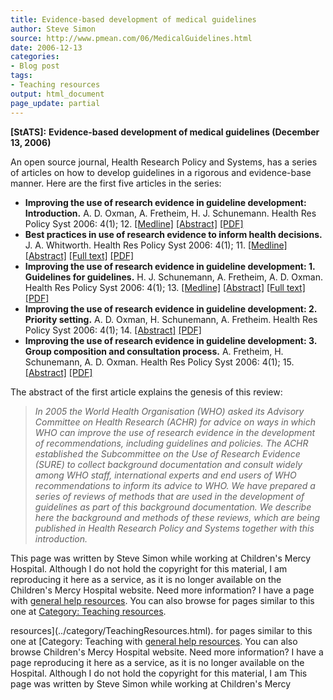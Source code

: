 ```yaml
---
title: Evidence-based development of medical guidelines
author: Steve Simon
source: http://www.pmean.com/06/MedicalGuidelines.html
date: 2006-12-13
categories:
- Blog post
tags:
- Teaching resources
output: html_document
page_update: partial
---
```

**[StATS]:** **Evidence-based development of medical
guidelines (December 13, 2006)**

An open source journal, Health Research Policy and Systems, has a series
of articles on how to develop guidelines in a rigorous and evidence-base
manner. Here are the first five articles in the series:

-   **Improving the use of research evidence in guideline development:
    Introduction.** A. D. Oxman, A. Fretheim, H. J. Schunemann. Health
    Res Policy Syst 2006: 4(1); 12.
    [\[Medline\]](http://www.ncbi.nlm.nih.gov/entrez/query.fcgi?cmd=Retrieve&db=PubMed&list_uids=17116254&dopt=Abstract)
    [\[Abstract\]](http://www.health-policy-systems.com/content/4/1/12)
    [\[PDF\]](http://www.health-policy-systems.com/content/pdf/1478-4505-4-12.pdf)
-   **Best practices in use of research evidence to inform health
    decisions.** J. A. Whitworth. Health Res Policy Syst 2006: 4(1); 11.
    [\[Medline\]](http://www.ncbi.nlm.nih.gov/entrez/query.fcgi?cmd=Retrieve&db=PubMed&list_uids=17116253&dopt=Abstract)
    [\[Abstract\]](http://www.health-policy-systems.com/content/4/1/11/abstract)
    [\[Full text\]](http://www.health-policy-systems.com/content/4/1/11)
    [\[PDF\]](http://www.health-policy-systems.com/content/pdf/1478-4505-4-11.pdf)
-   **Improving the use of research evidence in guideline
    development: 1. Guidelines for guidelines.** H. J. Schunemann, A.
    Fretheim, A. D. Oxman. Health Res Policy Syst 2006: 4(1); 13.
    [\[Medline\]](http://www.ncbi.nlm.nih.gov/entrez/query.fcgi?cmd=Retrieve&db=PubMed&list_uids=17118181&dopt=Abstract)
    [\[Abstract\]](http://www.health-policy-systems.com/content/4/1/13/abstract)
    [\[Full text\]](http://www.health-policy-systems.com/content/4/1/13)
    [\[PDF\]](http://www.health-policy-systems.com/content/pdf/1478-4505-4-13.pdf)
-   **Improving the use of research evidence in guideline
    development: 2. Priority setting.** A. D. Oxman, H. Schunemann, A.
    Fretheim. Health Res Policy Syst 2006: 4(1); 14.
    [\[Abstract\]](http://www.health-policy-systems.com/content/4/1/14)
    [\[PDF\]](http://www.health-policy-systems.com/content/pdf/1478-4505-4-14.pdf)
-   **Improving the use of research evidence in guideline
    development: 3. Group composition and consultation process.** A.
    Fretheim, H. Schunemann, A. D. Oxman. Health Res Policy Syst 2006:
    4(1); 15.
    [\[Abstract\]](http://www.health-policy-systems.com/content/4/1/15)
    [\[PDF\]](http://www.health-policy-systems.com/content/pdf/1478-4505-4-15.pdf)

The abstract of the first article explains the genesis of this review:

> *In 2005 the World Health Organisation (WHO) asked its Advisory
> Committee on Health Research (ACHR) for advice on ways in which WHO
> can improve the use of research evidence in the development of
> recommendations, including guidelines and policies. The ACHR
> established the Subcommittee on the Use of Research Evidence (SURE) to
> collect background documentation and consult widely among WHO staff,
> international experts and end users of WHO recommendations to inform
> its advice to WHO. We have prepared a series of reviews of methods
> that are used in the development of guidelines as part of this
> background documentation. We describe here the background and methods
> of these reviews, which are being published in Health Research Policy
> and Systems together with this introduction.*

This page was written by Steve Simon while working at Children's Mercy
Hospital. Although I do not hold the copyright for this material, I am
reproducing it here as a service, as it is no longer available on the
Children's Mercy Hospital website. Need more information? I have a page
with [general help resources](../GeneralHelp.html). You can also browse
for pages similar to this one at [Category: Teaching
resources](../category/TeachingResources.html).
<!---More--->
resources](../category/TeachingResources.html).
for pages similar to this one at [Category: Teaching
with [general help resources](../GeneralHelp.html). You can also browse
Children's Mercy Hospital website. Need more information? I have a page
reproducing it here as a service, as it is no longer available on the
Hospital. Although I do not hold the copyright for this material, I am
This page was written by Steve Simon while working at Children's Mercy

<!---Do not use
**[StATS]:** **Evidence-based development of medical
This page was written by Steve Simon while working at Children's Mercy
Hospital. Although I do not hold the copyright for this material, I am
reproducing it here as a service, as it is no longer available on the
Children's Mercy Hospital website. Need more information? I have a page
with [general help resources](../GeneralHelp.html). You can also browse
for pages similar to this one at [Category: Teaching
resources](../category/TeachingResources.html).
page_update: partial
--->

